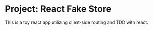 # Project: React Fake Store

This is a toy react app utilizing client-side routing and TDD with react.